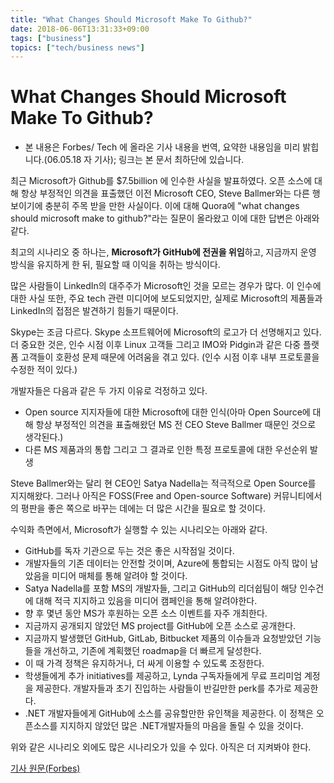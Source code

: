 ```yaml
---
title: "What Changes Should Microsoft Make To Github?"
date: 2018-06-06T13:31:33+09:00
tags: ["business"]
topics: ["tech/business news"]
---
```


# What Changes Should Microsoft Make To Github?

* 본 내용은 Forbes/ Tech 에 올라온 기사 내용을 번역, 요약한 내용임을 미리 밝힙니다.(06.05.18 자 기사); 링크는 본 문서 최하단에 있습니다.



최근 Microsoft가 Github를 $7.5billion 에 인수한 사실을 발표하였다. 오픈 소스에 대해 항상 부정적인 의견을 표출했던 이전 Microsoft CEO, Steve Ballmer와는 다른 행보이기에 충분히 주목 받을 만한 사실이다. 이에 대해 Quora에 "what changes should microsoft make to github?"라는 질문이 올라왔고 이에 대한 답변은 아래와 같다. 



최고의 시나리오 중 하나는, **Microsoft가 GitHub에 전권을 위임**하고, 지금까지 운영 방식을 유지하게 한 뒤, 필요할 때 이익을 취하는 방식이다. 

많은 사람들이  LinkedIn의 대주주가 Microsoft인 것을 모르는 경우가 많다. 이 인수에 대한 사실 또한, 주요 tech 관련 미디어에 보도되었지만, 실제로 Microsoft의 제품들과 LinkedIn의 접점은 발견하기 힘들기 때문이다. 

Skype는 조금 다르다. Skype 소프트웨어에 Microsoft의 로고가 더 선명해지고 있다. 더 중요한 것은, 인수 시점 이후 Linux 고객들 그리고 IMO와 Pidgin과 같은 다중 플랫폼 고객들이 호환성 문제 때문에 어려움을 겪고 있다. (인수 시점 이후 내부 프로토콜을 수정한 적이 있다.)

개발자들은 다음과 같은 두 가지 이유로 걱정하고 있다. 

* Open source 지지자들에 대한 Microsoft에 대한 인식(아마 Open Source에 대해 항상 부정적인 의견을 표출해왔던 MS 전 CEO Steve Ballmer 때문인 것으로 생각된다.)
* 다른 MS 제품과의 통합 그리고 그 결과로 인한 특정 프로토콜에 대한 우선순위 발생

Steve Ballmer와는 달리 현 CEO인 Satya Nadella는 적극적으로 Open Source를 지지해왔다. 그러나 아직은 FOSS(Free and Open-source Software) 커뮤니티에서의 평판을 좋은 쪽으로 바꾸는 데에는 더 많은 시간을 필요로 할 것이다. 



수익화 측면에서, Microsoft가 실행할 수 있는 시나리오는 아래와 같다.

* GitHub를 독자 기관으로 두는 것은 좋은 시작점일 것이다.
* 개발자들의 기존 데이터는 안전할 것이며, Azure에 통합되는 시점도 아직 많이 남았음을 미디어 매체를 통해 알려야 할 것이다. 
* Satya Nadella를 포함 MS의 개발자들, 그리고 GitHub의 리더쉽팀이 해당 인수건에 대해 적극 지지하고 있음을 미디어 캠페인을 통해 알려야한다.
* 향 후 몇년 동안 MS가 후원하는 오픈 소스 이벤트를 자주 개최한다.
* 지금까지 공개되지 않았던 MS project를 GitHub에 오픈 소스로 공개한다.
* 지금까지 발생했던 GitHub, GitLab, Bitbucket 제품의 이슈들과 요청받았던 기능들을 개선하고, 기존에 계획했던 roadmap을 더 빠르게 달성한다.
* 이 때 가격 정책은 유지하거나, 더 싸게 이용할 수 있도록 조정한다.
* 학생들에게 추가 initiatives를 제공하고, Lynda 구독자들에게 무료 프리미엄 계정을 제공한다. 개발자들과 초기 진입하는 사람들이 반길만한 perk를 추가로 제공한다.
* .NET 개발자들에게 GitHub에 소스를 공유할만한 유인책을 제공한다. 이 정책은 오픈소스를 지지하지 않았던 많은 .NET개발자들의 마음을 돌릴 수 있을 것이다.

위와 같은 시나리오 외에도 많은 시나리오가 있을 수 있다. 아직은 더 지켜봐야 한다. 



[기사 원문(Forbes)](https://www.forbes.com/sites/quora/2018/06/05/what-changes-should-microsoft-make-to-github/#8adbce74dba9)